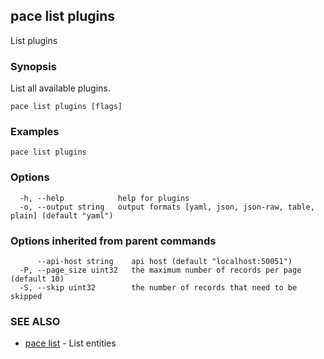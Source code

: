 ## pace list plugins

List plugins

### Synopsis

List all available plugins.

```
pace list plugins [flags]
```

### Examples

```
pace list plugins
```

### Options

```
  -h, --help            help for plugins
  -o, --output string   output formats [yaml, json, json-raw, table, plain] (default "yaml")
```

### Options inherited from parent commands

```
      --api-host string    api host (default "localhost:50051")
  -P, --page_size uint32   the maximum number of records per page (default 10)
  -S, --skip uint32        the number of records that need to be skipped
```

### SEE ALSO

* [pace list](pace_list.md)	 - List entities

